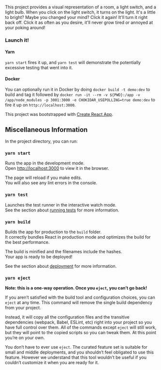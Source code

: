 This project provides a visual representation of a room, a light switch, and a light bulb. When you click on the light switch, it turns on the light. It's a little to bright? Maybe you changed your mind? Click it again! It'll turn it right back off. Click it as often as you desire, it'll never grow tired or annoyed at your poking around!


### Launch it!

#### Yarn
`yarn start` fires it up, and `yarn test` will demonstrate the potentially excessive testing that went into it.

#### Docker
You can optionally run it in Docker by doing `docker build -t demo:dev` to build and tag it followed by 
`docker run -it --rm -v ${PWD}:/app -v /app/node_modules -p 3001:3000 -e CHOKIDAR_USEPOLLING=true demo:dev` to fire it up on `http://localhost:3000`.

This project was bootstrapped with [Create React App](https://github.com/facebook/create-react-app).

## Miscellaneous Information

In the project directory, you can run:

### `yarn start`

Runs the app in the development mode.<br />
Open [http://localhost:3000](http://localhost:3000) to view it in the browser.

The page will reload if you make edits.<br />
You will also see any lint errors in the console.

### `yarn test`

Launches the test runner in the interactive watch mode.<br />
See the section about [running tests](https://facebook.github.io/create-react-app/docs/running-tests) for more information.

### `yarn build`

Builds the app for production to the `build` folder.<br />
It correctly bundles React in production mode and optimizes the build for the best performance.

The build is minified and the filenames include the hashes.<br />
Your app is ready to be deployed!

See the section about [deployment](https://facebook.github.io/create-react-app/docs/deployment) for more information.

### `yarn eject`

**Note: this is a one-way operation. Once you `eject`, you can’t go back!**

If you aren’t satisfied with the build tool and configuration choices, you can `eject` at any time. This command will remove the single build dependency from your project.

Instead, it will copy all the configuration files and the transitive dependencies (webpack, Babel, ESLint, etc) right into your project so you have full control over them. All of the commands except `eject` will still work, but they will point to the copied scripts so you can tweak them. At this point you’re on your own.

You don’t have to ever use `eject`. The curated feature set is suitable for small and middle deployments, and you shouldn’t feel obligated to use this feature. However we understand that this tool wouldn’t be useful if you couldn’t customize it when you are ready for it.
